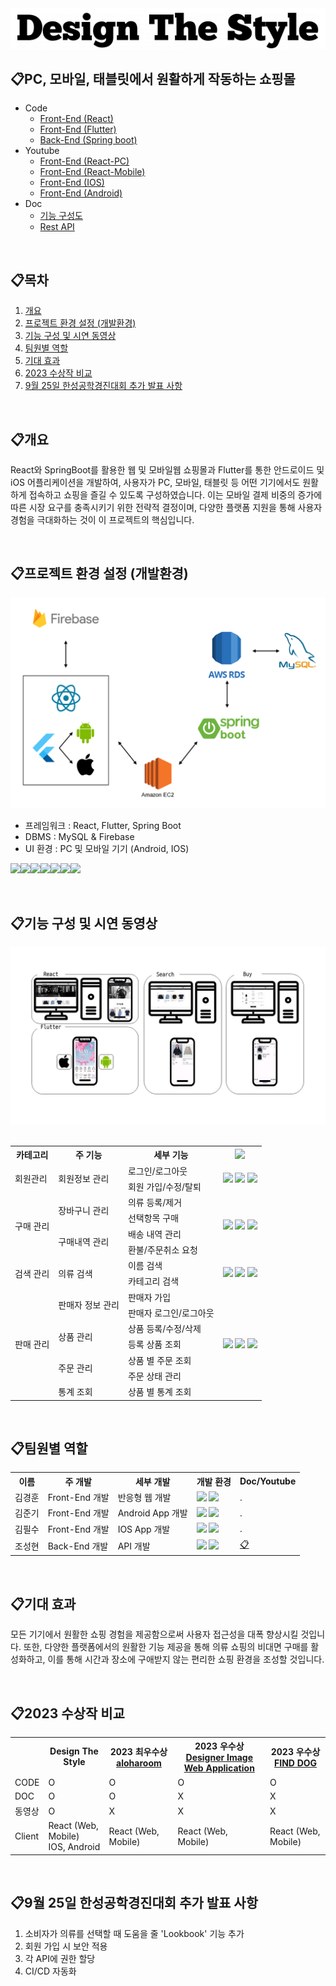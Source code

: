 
<img src="./doc/logo/1715849181321-0.png"/>


## 📋PC, 모바일, 태블릿에서 원활하게 작동하는 쇼핑몰
- Code
  - [Front-End (React)](https://github.com/pszzang123/capstone2024/tree/react)
  - [Front-End (Flutter)](https://github.com/pszzang123/capstone2024/tree/flutter)
  - [Back-End (Spring boot)](https://github.com/pszzang123/capstone2024/tree/main)
- Youtube
  - [Front-End (React-PC)]()
  - [Front-End (React-Mobile)]()
  - [Front-End (IOS)]()
  - [Front-End (Android)]()
- Doc
  - [기능 구성도](#기능-구성-및-시연-동영상)
  - [Rest API](./doc/backend/Backend-Document.md#rest-api)

<br/>

## 📋목차

1. [개요](#개요)
2. [프로젝트 환경 설정 (개발환경)](#프로젝트-환경-설정-개발환경)
3. [기능 구성 및 시연 동영상](#기능-구성-및-시연-동영상)
4. [팀원별 역할](#팀원별-역할)
5. [기대 효과](#기대-효과)
6. [2023 수상작 비교](#2023-수상작-비교)
7. [9월 25일 한성공학경진대회 추가 발표 사항](#9월-25일-한성공학경진대회-추가-발표-사항)

<br/>

## 📋개요

React와 SpringBoot를 활용한 웹 및 모바일웹 쇼핑몰과 Flutter를 통한 안드로이드 및 iOS 어플리케이션을 개발하여, 사용자가 PC, 모바일, 태블릿 등 어떤 기기에서도 원활하게 접속하고 쇼핑을 즐길 수 있도록 구성하였습니다. 이는 모바일 결제 비중의 증가에 따른 시장 요구를 충족시키기 위한 전략적 결정이며, 다양한 플랫폼 지원을 통해 사용자 경험을 극대화하는 것이 이 프로젝트의 핵심입니다.

<br/>

## 📋프로젝트 환경 설정 (개발환경)


![](image.png)

- 프레임워크 : React, Flutter, Spring Boot
- DBMS : MySQL & Firebase
- UI 환경 : PC 및 모바일 기기 (Android, IOS)

<img src="https://img.shields.io/badge/React-20232A?style=for-the-badge&logo=react&logoColor=61DAFB"><img src="https://img.shields.io/badge/Flutter-02569B?style=for-the-badge&logo=flutter&logoColor=white"><img src="https://img.shields.io/badge/Spring-6DB33F?style=for-the-badge&logo=spring&logoColor=white"><img src="https://img.shields.io/badge/MySQL-00000F?style=for-the-badge&logo=mysql&logoColor=white"><img src="https://img.shields.io/badge/Firebase-039BE5?style=for-the-badge&logo=Firebase&logoColor=white"><img src="https://img.shields.io/badge/Android-3DDC84?style=for-the-badge&logo=android&logoColor=white"><img src="https://img.shields.io/badge/iOS-000000?style=for-the-badge&logo=ios&logoColor=white">

<br/>

## 📋기능 구성 및 시연 동영상

<img src="./doc/images/Preview.jpg">

<br/>
<br/>

<div>
<table>
  <tr>
    <th>카테고리</th>
    <th>주 기능</th>
    <th>세부 기능</th>
    <th>
      <img src="https://img.shields.io/badge/YouTube-FF0000?style=for-the-badge&logo=youtube&logoColor=white">
    </th>
  </tr>
  <tr>
    <td rowspan="2">회원관리</td>
    <td rowspan="2">회원정보 관리</td>
    <td>로그인/로그아웃</td>
    <td rowspan="2">
      <a href="https://github.com/pszzang123/capstone2024/blob/main/README.md" style="text-decoration:none">
        <img src="https://img.shields.io/badge/React-20232A?style=for-the-badge&logo=react&logoColor=61DAFB">
      </a>
      <a href="https://github.com/pszzang123/capstone2024/blob/main/README.md" style="text-decoration:none">
        <img src="https://img.shields.io/badge/iOS-000000?style=for-the-badge&logo=ios&logoColor=white">
      </a>
      <a href="https://github.com/pszzang123/capstone2024/blob/main/README.md" style="text-decoration:none">
        <img src="https://img.shields.io/badge/Android-3DDC84?style=for-the-badge&logo=android&logoColor=white">
      </a>
    </td>
  </tr>
  <tr>
    <td>회원 가입/수정/탈퇴</td>
  </tr>
  <tr>
    <td rowspan="4">구매 관리</td>
    <td rowspan="2">장바구니 관리</td>
    <td>의류 등록/제거</td>
    <td rowspan="4">
      <a href="https://github.com/pszzang123/capstone2024/blob/main/README.md" style="text-decoration:none">
        <img src="https://img.shields.io/badge/React-20232A?style=for-the-badge&logo=react&logoColor=61DAFB">
      </a>
      <a href="https://github.com/pszzang123/capstone2024/blob/main/README.md" style="text-decoration:none">
        <img src="https://img.shields.io/badge/iOS-000000?style=for-the-badge&logo=ios&logoColor=white">
      </a>
      <a href="https://github.com/pszzang123/capstone2024/blob/main/README.md" style="text-decoration:none">
        <img src="https://img.shields.io/badge/Android-3DDC84?style=for-the-badge&logo=android&logoColor=white">
      </a>
    </td>
  </tr>
  <tr>
    <td>선택항목 구매</td>
  </tr>
  <tr>
    <td rowspan="2">구매내역 관리</td>
    <td>배송 내역 관리</td>
  </tr>
  <tr>
    <td>환불/주문취소 요청</td>
  </tr>
  <tr>
    <td rowspan="2">검색 관리</td>
    <td rowspan="2">의류 검색</td>
    <td>이름 검색</td>
    <td rowspan="2">
      <a href="https://github.com/pszzang123/capstone2024/blob/main/README.md" style="text-decoration:none">
        <img src="https://img.shields.io/badge/React-20232A?style=for-the-badge&logo=react&logoColor=61DAFB">
      </a>
      <a href="https://github.com/pszzang123/capstone2024/blob/main/README.md" style="text-decoration:none">
        <img src="https://img.shields.io/badge/iOS-000000?style=for-the-badge&logo=ios&logoColor=white">
      </a>
      <a href="https://github.com/pszzang123/capstone2024/blob/main/README.md" style="text-decoration:none">
        <img src="https://img.shields.io/badge/Android-3DDC84?style=for-the-badge&logo=android&logoColor=white">
      </a>
    </td>
  </tr>
  <tr>
    <td>카테고리 검색</td>
  </tr>
  <tr>
    <td rowspan="7">판매 관리</td>
    <td rowspan="2">판매자 정보 관리</td>
    <td>판매자 가입</td>
    <td rowspan="7">
      <a href="https://github.com/pszzang123/capstone2024/blob/main/README.md" style="text-decoration:none">
        <img src="https://img.shields.io/badge/React-20232A?style=for-the-badge&logo=react&logoColor=61DAFB">
      </a>
      <a href="https://github.com/pszzang123/capstone2024/blob/main/README.md" style="text-decoration:none">
        <img src="https://img.shields.io/badge/iOS-000000?style=for-the-badge&logo=ios&logoColor=white">
      </a>
      <a href="https://github.com/pszzang123/capstone2024/blob/main/README.md" style="text-decoration:none">
        <img src="https://img.shields.io/badge/Android-3DDC84?style=for-the-badge&logo=android&logoColor=white">
      </a>
    </td>
  </tr>
  <tr>
    <td>판매자 로그인/로그아웃</td>
  </tr>
  <tr>
    <td rowspan="2">상품 관리</td>
    <td>상품 등록/수정/삭제</td>
  </tr>
  <tr>
    <td>등록 상품 조회</td>
  </tr>
  <tr>
    <td rowspan="2">주문 관리</td>
    <td>상품 별 주문 조회</td>
  </tr>
  <tr>
    <td>주문 상태 관리</td>
  </tr>
  <tr>
    <td>통계 조회</td>
    <td>상품 별 통계 조회</td>
  </tr>
</table>
</div>

<br/>

## 📋팀원별 역할

<div>
<table>
  <tr>
    <th>이름</th>
    <th>주 개발</th>
    <th>세부 개발</th>
    <th>개발 환경</th>
    <th>Doc/Youtube</th>
  </tr>
  <tr>
    <td>김경훈</td>
    <td>Front-End 개발</td>
    <td>반응형 웹 개발</td>
    <td>
      <img src="https://img.shields.io/badge/React-20232A?style=for-the-badge&logo=react&logoColor=61DAFB">
      <img src="https://img.shields.io/badge/Firebase-039BE5?style=for-the-badge&logo=Firebase&logoColor=white">
    </td>
    <td>.</td>
  </tr>
  <tr>
    <td>김준기</td>
    <td>Front-End 개발</td>
    <td>Android App 개발</td>
    <td>
      <img src="https://img.shields.io/badge/Flutter-02569B?style=for-the-badge&logo=flutter&logoColor=white">
      <img src="https://img.shields.io/badge/Firebase-039BE5?style=for-the-badge&logo=Firebase&logoColor=white">
    </td>
    <td>.</td>
  </tr>
  <tr>
    <td>김필수</td>
    <td>Front-End 개발</td>
    <td>IOS App 개발</td>
    <td>
      <img src="https://img.shields.io/badge/Flutter-02569B?style=for-the-badge&logo=flutter&logoColor=white">
      <img src="https://img.shields.io/badge/Firebase-039BE5?style=for-the-badge&logo=Firebase&logoColor=white">
    </td>
    <td>.</td>
  </tr>
  <tr>
    <td>조성현</td>
    <td>Back-End 개발</td>
    <td>API 개발</td>
    <td>
      <img src="https://img.shields.io/badge/Spring-6DB33F?style=for-the-badge&logo=spring&logoColor=white">
      <img src="https://img.shields.io/badge/MySQL-00000F?style=for-the-badge&logo=mysql&logoColor=white">
    </td>
    <td>
      <a href="./doc/backend/Backend-Document.md">
        📋
      </a>
    </td>
  </tr>
</table>
</div>

<br/>

## 📋기대 효과
모든 기기에서 원활한 쇼핑 경험을 제공함으로써 사용자 접근성을 대폭 향상시킬 것입니다. 또한, 다양한 플랫폼에서의 원활한 기능 제공을 통해 의류 쇼핑의 비대면 구매를 활성화하고, 이를 통해 시간과 장소에 구애받지 않는 편리한 쇼핑 환경을 조성할 것입니다.

<br/>

## 📋2023 수상작 비교
<table>
  <tr>
    <th></th>
    <th>Design The Style</th>
    <th>
      2023 최우수상
      <br>
      <a href="https://github.com/capstone-aloha">aloharoom</a>
    </th>
    <th>
      2023 우수상
      <br>
      <a href="https://github.com/TeamCookCaps/FrontImageApp">Designer Image Web Application</a>
    </th>
    <th>
      2023 우수상
      <br>
      <a href="https://github.com/godi00/capstone">FIND DOG</a>
    </th>
  </tr>
  <tr>
    <td>CODE</td>
    <td>O</td>
    <td>O</td>
    <td>O</td>
    <td>O</td>
  </tr>
  <tr>
    <td>DOC</td>
    <td>O</td>
    <td>O</td>
    <td>X</td>
    <td>X</td>
  </tr>
  <tr>
    <td>동영상</td>
    <td>O</td>
    <td>X</td>
    <td>X</td>
    <td>X</td>
  </tr>
  <tr>
    <td>Client</td>
    <td>React (Web, Mobile)<br>IOS, Android</td>
    <td>React (Web, Mobile)</td>
    <td>React (Web, Mobile)</td>
    <td>React (Web, Mobile)</td>
  </tr>
</table>

<br/>

## 📋9월 25일 한성공학경진대회 추가 발표 사항
1. 소비자가 의류를 선택할 때 도움을 줄 'Lookbook' 기능 추가
2. 회원 가입 시 보안 적용
3. 각 API에 권한 할당
4. CI/CD 자동화
